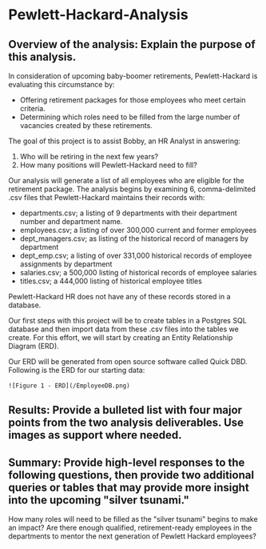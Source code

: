 # Pewlett-Hackard-Analysis

## Overview of the analysis: Explain the purpose of this analysis.
In consideration of upcoming baby-boomer retirements, Pewlett-Hackard is evaluating this circumstance by:
- Offering retirement packages for those employees who meet certain criteria.
- Determining which roles need to be filled from the large number of vacancies created by these retirements.

The goal of this project is to assist Bobby, an HR Analyst in answering:
1. Who will be retiring in the next few years?
2. How many positions will Pewlett-Hackard need to fill?

Our analysis will generate a list of all employees who are eligible for the retirement package.  The analysis begins by examining 6, comma-delimited .csv files that Pewlett-Hackard maintains their records with:  
- departments.csv; a listing of 9 departments with their department number and department name.
- employees.csv; a listing of over 300,000 current and former employees
- dept_managers.csv; as listing of the historical record of managers by department
- dept_emp.csv; a listing of over 331,000 historical records of employee assignments by department
- salaries.csv; a 500,000 listing of historical records of employee salaries
- titles.csv; a 444,000 listing of historical employee titles

Pewlett-Hackard HR does not have any of these records stored in a database.

Our first steps with this project will be to create tables in a Postgres SQL database and then import data from these .csv files into the tables we create.  For this effort, we will start by creating an Entity Relationship Diagram (ERD).

Our ERD will be generated from open source software called Quick DBD.  Following is the ERD for our starting data:

	![Figure 1 - ERD](/EmployeeDB.png)


## Results: Provide a bulleted list with four major points from the two analysis deliverables. Use images as support where needed.


## Summary: Provide high-level responses to the following questions, then provide two additional queries or tables that may provide more insight into the upcoming "silver tsunami."

How many roles will need to be filled as the "silver tsunami" begins to make an impact?
Are there enough qualified, retirement-ready employees in the departments to mentor the next generation of Pewlett Hackard employees?